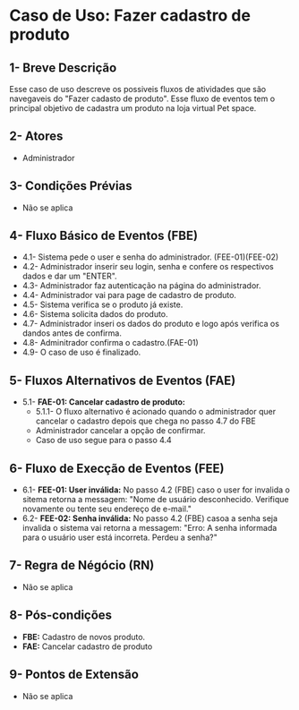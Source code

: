 
# Caso de Uso: **Fazer cadastro de produto**

## 1- Breve Descrição
Esse caso de uso descreve os possiveis fluxos de atividades que são navegaveis do "Fazer cadasto de produto". Esse fluxo de eventos tem o principal objetivo de cadastra um produto na loja virtual Pet space.

## 2- Atores
 * Administrador
    
## 3- Condições Prévias

* Não se aplica

## 4- Fluxo Básico de Eventos (FBE)

* 4.1- Sistema pede o user e senha do administrador. (FEE-01)(FEE-02)
* 4.2- Administrador inserir seu login, senha e confere os respectivos dados e dar um "ENTER".
* 4.3- Administrador faz autenticação na página do administrador.
* 4.4- Administrador vai para page de cadastro de produto.
* 4.5- Sistema verifica se o produto já existe.
* 4.6- Sistema solicita dados do produto.
* 4.7- Administrador inseri os dados do produto e logo após verifica os dandos antes de confirma.
* 4.8- Adminitrador confirma o cadastro.(FAE-01)
* 4.9- O caso de uso é finalizado.


## 5- Fluxos Alternativos de Eventos (FAE)

* 5.1- **FAE-01: Cancelar cadastro de produto:**
    * 5.1.1- O fluxo alternativo é acionado quando o administrador quer cancelar o cadastro depois que chega no passo 4.7 do FBE
    * Administrador cancelar a opção de confirmar.
    * Caso de uso segue para o passo 4.4

## 6- Fluxo de Execção de Eventos (FEE)
* 6.1- **FEE-01: User inválida:** No passo 4.2 (FBE) caso o user for invalida o sitema retorna a messagem: "Nome de usuário desconhecido. Verifique novamente ou tente seu endereço de e-mail." 
* 6.2- **FEE-02: Senha inválida:** No passo 4.2 (FBE) casoa a senha seja invalida o sistema vai retorna a messagem: "Erro: A senha informada para o usuário user está incorreta. Perdeu a senha?"

## 7- Regra de Négócio (RN)
* Não se aplica

## 8- Pós-condições

* **FBE:** Cadastro de novos produto.
* **FAE:** Cancelar cadastro de produto


## 9- Pontos de Extensão

* Não se aplica








